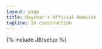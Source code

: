 ```yaml
---
layout: page
title: Raychar's Official Website
tagline: In construction
---
```

{% include JB/setup %}




